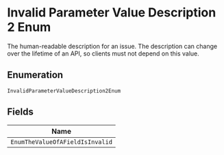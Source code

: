 
# Invalid Parameter Value Description 2 Enum

The human-readable description for an issue. The description can change over the lifetime of an API, so clients must not depend on this value.

## Enumeration

`InvalidParameterValueDescription2Enum`

## Fields

| Name |
|  --- |
| `EnumTheValueOfAFieldIsInvalid` |

